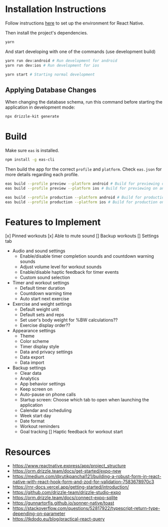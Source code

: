 # Installation Instructions

Follow instructions [here](https://reactnative.dev/docs/set-up-your-environment) to set up the environment for React Native.

Then install the project's dependencies.

```sh
yarn
```

And start developing with one of the commands (use development build)

```sh
yarn run dev:android # Run development for android
yarn run dev:ios # Run development for ios

yarn start # Starting normal development
```

## Applying Database Changes

When changing the database schema, run this command before starting the application in development mode:

```sh
npx drizzle-kit generate
```

# Build

Make sure `eas` is installed.

```sh
npm install -g eas-cli
```

Then build the app for the correct `profile` and `platform`. Check `eas.json` for more details regarding each profile.

```sh
eas build --profile preview --platform android # Build for previewing on android
eas build --profile preview --platform ios # Build for previewing on android

eas build --profile production --platform android # Build for production on android
eas build --profile production --platform ios # Build for production on ios
```

# Features to Implement

[x] Pinned workouts
[x] Able to mute sound
[] Backup workouts
[] Settings tab 
- Audio and sound settings 
  - Enable/disable timer completion sounds and countdown warning sounds 
  - Adjust volume level for workout sounds 
  - Enable/disable haptic feedback for timer events 
  - Custom sound selection 
- Timer and workout settings 
  - Default timer duration 
  - Countdown warning time 
  - Auto start next exercise 
- Exercise and weight settings 
  - Default weight unit 
  - Default sets and reps 
  - Set user's body weight for %BW calculations?? 
  - Exercise display order?? 
- Appearance settings 
  - Theme 
  - Color scheme 
  - Timer display style 
  - Data and privacy settings 
  - Data export 
  - Data import 
- Backup settings 
  - Clear data 
  - Analytics 
  - App behavior settings 
  - Keep screen on 
  - Auto-pause on phone calls 
  - Startup screen: Choose which tab to open when launching the application 
  - Calendar and scheduling 
  - Week start day 
  - Date format 
  - Workout reminders 
  - Goal tracking
[] Haptic feedback for workout start

# Resources

- https://www.reactnative.express/app/project_structure
- https://orm.drizzle.team/docs/get-started/expo-new
- https://medium.com/@rutikpanchal121/building-a-robust-form-in-react-native-with-react-hook-form-and-zod-for-validation-7583678970c3
- https://rnr-docs.vercel.app/getting-started/introduction/
- https://github.com/drizzle-team/drizzle-studio-expo
- https://orm.drizzle.team/docs/connect-expo-sqlite
- https://gunnartorfis.github.io/sonner-native/toast
- https://stackoverflow.com/questions/52817922/typescript-return-type-depending-on-parameter
- https://tkdodo.eu/blog/practical-react-query
